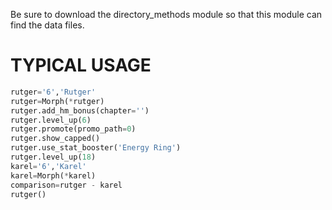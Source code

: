 Be sure to download the directory_methods module so that this module can find the data files.

TYPICAL USAGE
===
```python
rutger='6','Rutger'
rutger=Morph(*rutger)
rutger.add_hm_bonus(chapter='')
rutger.level_up(6)
rutger.promote(promo_path=0)
rutger.show_capped()
rutger.use_stat_booster('Energy Ring')
rutger.level_up(18)
karel='6','Karel'
karel=Morph(*karel)
comparison=rutger - karel
rutger()
```

